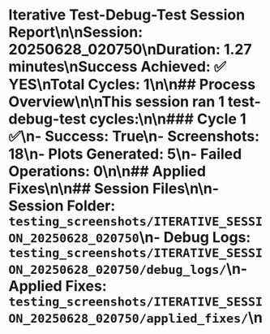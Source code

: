 # Iterative Test-Debug-Test Session Report\n\n**Session:** 20250628_020750\n**Duration:** 1.27 minutes\n**Success Achieved:** ✅ YES\n**Total Cycles:** 1\n\n## Process Overview\n\nThis session ran 1 test-debug-test cycles:\n\n### Cycle 1 ✅\n- **Success:** True\n- **Screenshots:** 18\n- **Plots Generated:** 5\n- **Failed Operations:** 0\n\n## Applied Fixes\n\n## Session Files\n\n- **Session Folder:** `testing_screenshots/ITERATIVE_SESSION_20250628_020750`\n- **Debug Logs:** `testing_screenshots/ITERATIVE_SESSION_20250628_020750/debug_logs/`\n- **Applied Fixes:** `testing_screenshots/ITERATIVE_SESSION_20250628_020750/applied_fixes/`\n
